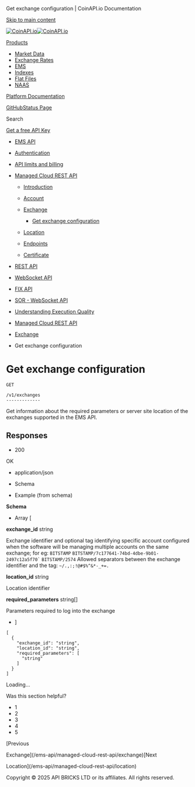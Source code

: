Get exchange configuration | CoinAPI.io Documentation




[Skip to main content](#__docusaurus_skipToContent_fallback)

[![CoinAPI.io](/img/logo.svg)![CoinAPI.io](/img/logo.svg)](https://www.coinapi.io)

[Products](/ems-api/managed-cloud-rest-api/exchange-login-require)

* [Market Data](/market-data/)
* [Exchange Rates](/exchange-rates-api/)
* [EMS](/ems-api/)
* [Indexes](/indexes-api/)
* [Flat Files](/flat-files-api/)
* [NAAS](/naas-api/)

[Platform Documentation](/general/authentication)

[GitHub](https://github.com/api-bricks/api-bricks-sdk)[Status Page](https://status.coinapi.io)

Search

[Get a free API Key](https://console.coinapi.io/?link=/apikeys/create)

* [EMS API](/ems-api/)
* [Authentication](/ems-api/authentication)
* [API limits and billing](/ems-api/api-limits-and-billing-metrics)
* [Managed Cloud REST API](/ems-api/rest-api/rest-api)

  + [Introduction](/ems-api/managed-cloud-rest-api/managed-cloud-rest-api)
  + [Account](/ems-api/managed-cloud-rest-api/account)
  + [Exchange](/ems-api/managed-cloud-rest-api/exchange)

    - [Get exchange configuration](/ems-api/managed-cloud-rest-api/exchange-login-require)
  + [Location](/ems-api/managed-cloud-rest-api/location)
  + [Endpoints](/ems-api/managed-cloud-rest-api/endpoints)
  + [Certificate](/ems-api/managed-cloud-rest-api/certificate)
* [REST API](/ems-api/managed-cloud-rest-api/managed-cloud-rest-api)
* [WebSocket API](/ems-api/websocket/)
* [FIX API](/ems-api/fix/)
* [SOR - WebSocket API](/ems-api/sor-websocket-api)
* [Understanding Execution Quality](/ems-api/understanding-execution-quality)

* [Managed Cloud REST API](/ems-api/rest-api/rest-api)
* [Exchange](/ems-api/managed-cloud-rest-api/exchange)
* Get exchange configuration

Get exchange configuration
==========================

```
GET

/v1/exchanges
-------------
```

Get information about the required parameters or server site location of the exchanges supported in the EMS API.

Responses[​](/ems-api/managed-cloud-rest-api/exchange-login-require#responses "Direct link to Responses")
---------------------------------------------------------------------------------------------------------

* 200

OK

* application/json

* Schema
* Example (from schema)

**Schema**

* Array [

**exchange\_id** string

Exchange identifier and optional tag identifying specific account configured when the software will be managing multiple accounts on the same exchange; for eg:
`BITSTAMP`
`` BITSTAMP/7c177641-74bd-4dbe-9b01-2497c12a5f70` ``
`BITSTAMP/2574`
Allowed separators between the exchange identifier and the tag: `~/.,:;!@#$%^&*-_+=.`

**location\_id** string

Location identifier

**required\_parameters** string[]

Parameters required to log into the exchange

* ]

```
[  
  {  
    "exchange_id": "string",  
    "location_id": "string",  
    "required_parameters": [  
      "string"  
    ]  
  }  
]
```

Loading...

Was this section helpful?

* 1
* 2
* 3
* 4
* 5

[Previous

Exchange](/ems-api/managed-cloud-rest-api/exchange)[Next

Location](/ems-api/managed-cloud-rest-api/location)

Copyright © 2025 API BRICKS LTD or its affiliates. All rights reserved.
